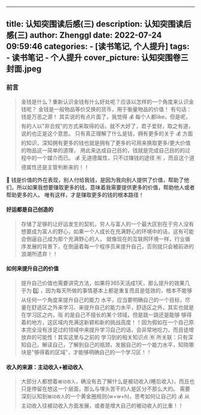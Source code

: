 ---
title: 认知突围读后感(三)
description: 认知突围读后感(三)
author: Zhenggl
date: 2022-07-24 09:59:46
categories:
    - [读书笔记, 个人提升]
tags:
    - 读书笔记
    - 个人提升
cover_picture: 认知突围卷三封面.jpeg
----

### 前言
> 金钱是什么？重新认识金钱有什么好处呢？应该以怎样的一个角度来认识金钱呢？
> 金钱是一般物品等价交换的货币，用于衡量物品的价值！
> 有句话：钱是万恶之源！
> 其实说的有点片面了，我觉得 :moneybag: 每个人都like，但是呢，有的人以"非合规"的方式来取得的话，就不大好了，君子爱财，取之有道，说的也正是这个意思。
> 只有真正理解了什么是钱，拥有更多的关于 :moneybag: 方面的知识，深知拥有更多的钱也就是拥有了更多的可用来换取更多/更大价值的物品这一简单的道理，
> 用此来达成自己目的，钱就是完成自己目的的过程中的一个媒介而已。
> :moneybag: 无道德属性，只不过赚钱的途径 :u6709: ，而且这个道德属性还是主管判断来的！！

:stars: 钱是价值的外在表现，别人付给我钱，是因为我向别人提供了价值，帮助了他们，所以如果我想要赚取更多的钱，意味着我需要提供更多的价值，帮助他人或者帮助更多的人。
唯有这样，才是赚取更多的钱的根本路径！

#### 好运都是自己创造的
> 存储了足够的让好运发生的契机，穷人与富人的一个最大区别在于穷人没有想要成为富人的野心，如果一个人成长在充满野心的环境中的话，这有可能会倒逼自己成为那个充满野心的人，
> 就像现在的互联网环境一样，行业循序发展的背景下，在倒逼着每一个程序员来提升自己，否则就只会被前进的浪潮所遗弃！！

#### 如何来提升自己的价值
> 提升自己价值也需要讲究方法，如果将365天活成1天，那么提升的效果几乎为 :zero: ，因为每天所做的事情基本上都是重复而且是低效的，根本不能够从任何一个角度来提升自己的能力
> 水平，应当要明确自己的一个目标，尽量在舒适区之外来学习、来提升自己的能力水平，舒适区之外，其实也就是在学习区之内，:u6307: 的是自己不擅长的某个领域，但是跳一跳还是能够
> 够得着的地方，这区域内充满这新颖和新的挑战高度！！因为假如在一个自己原本完全没有涉足过的领域中来提升学习自己的话，会非常地吃力，而且徒增放弃的可能性！其实这里与之前的
> 学习到的相关知识点 :u6709: 所关联：只有深知自己，解读自己，了解到自己的瓶颈，发掘自己的一个能力水平，知晓哪块是"够得着的区域"，才能够明确自己的一个学习区！！

#### 收入的来源：主动收入+被动收入
> 大部分人都想着`被动收入`，确没有去了解什么是被动收入(睡后收入)，而且也只是停留在想这一个层面，那么与埋头苦干的人是区分不那么大的。
> 需要深刻认知到`被动收入`的一个黄金圈规则(w+w+h)，思考如何让自己的 :moneybag: 从主动收入往被动收入方面发展，或者是增大自己的被动收入的比重！！

